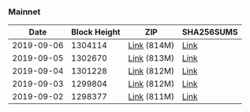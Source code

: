 ### Mainnet

|    Date    | Block Height | ZIP | SHA256SUMS |
| ---------- | ------------ | --- | ---------- |
| 2019-09-06 | 1304114 | [Link](https://s3-ap-southeast-2.amazonaws.com/ion-bootstrap/mainnet/2019-09-06/bootstrap.dat.zip) (814M) | [Link](https://s3-ap-southeast-2.amazonaws.com/ion-bootstrap/mainnet/2019-09-06/SHA256SUMS) |
| 2019-09-05 | 1302670 | [Link](https://s3-ap-southeast-2.amazonaws.com/ion-bootstrap/mainnet/2019-09-05/bootstrap.dat.zip) (813M) | [Link](https://s3-ap-southeast-2.amazonaws.com/ion-bootstrap/mainnet/2019-09-05/SHA256SUMS) |
| 2019-09-04 | 1301228 | [Link](https://s3-ap-southeast-2.amazonaws.com/ion-bootstrap/mainnet/2019-09-04/bootstrap.dat.zip) (812M) | [Link](https://s3-ap-southeast-2.amazonaws.com/ion-bootstrap/mainnet/2019-09-04/SHA256SUMS) |
| 2019-09-03 | 1299804 | [Link](https://s3-ap-southeast-2.amazonaws.com/ion-bootstrap/mainnet/2019-09-03/bootstrap.dat.zip) (812M) | [Link](https://s3-ap-southeast-2.amazonaws.com/ion-bootstrap/mainnet/2019-09-03/SHA256SUMS) |
| 2019-09-02 | 1298377 | [Link](https://s3-ap-southeast-2.amazonaws.com/ion-bootstrap/mainnet/2019-09-02/bootstrap.dat.zip) (811M) | [Link](https://s3-ap-southeast-2.amazonaws.com/ion-bootstrap/mainnet/2019-09-02/SHA256SUMS) |
